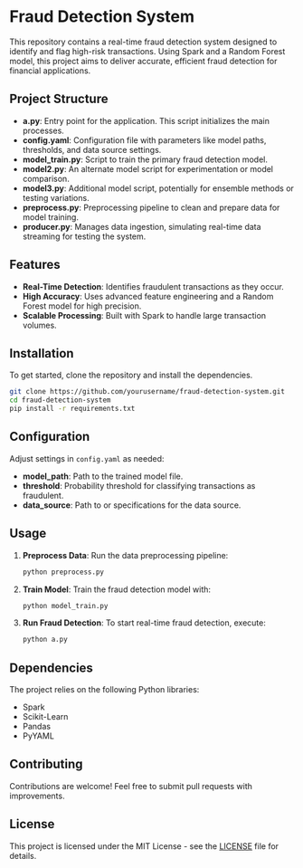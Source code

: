 
# Fraud Detection System

This repository contains a real-time fraud detection system designed to identify and flag high-risk transactions. Using Spark and a Random Forest model, this project aims to deliver accurate, efficient fraud detection for financial applications.

## Project Structure

- **a.py**: Entry point for the application. This script initializes the main processes.
- **config.yaml**: Configuration file with parameters like model paths, thresholds, and data source settings.
- **model_train.py**: Script to train the primary fraud detection model.
- **model2.py**: An alternate model script for experimentation or model comparison.
- **model3.py**: Additional model script, potentially for ensemble methods or testing variations.
- **preprocess.py**: Preprocessing pipeline to clean and prepare data for model training.
- **producer.py**: Manages data ingestion, simulating real-time data streaming for testing the system.

## Features

- **Real-Time Detection**: Identifies fraudulent transactions as they occur.
- **High Accuracy**: Uses advanced feature engineering and a Random Forest model for high precision.
- **Scalable Processing**: Built with Spark to handle large transaction volumes.

## Installation

To get started, clone the repository and install the dependencies.

```bash
git clone https://github.com/yourusername/fraud-detection-system.git
cd fraud-detection-system
pip install -r requirements.txt
```

## Configuration

Adjust settings in `config.yaml` as needed:
- **model_path**: Path to the trained model file.
- **threshold**: Probability threshold for classifying transactions as fraudulent.
- **data_source**: Path to or specifications for the data source.

## Usage

1. **Preprocess Data**:
   Run the data preprocessing pipeline:
   ```bash
   python preprocess.py
   ```

2. **Train Model**:
   Train the fraud detection model with:
   ```bash
   python model_train.py
   ```

3. **Run Fraud Detection**:
   To start real-time fraud detection, execute:
   ```bash
   python a.py
   ```

## Dependencies

The project relies on the following Python libraries:
- Spark
- Scikit-Learn
- Pandas
- PyYAML

## Contributing

Contributions are welcome! Feel free to submit pull requests with improvements.

## License

This project is licensed under the MIT License - see the [LICENSE](LICENSE) file for details.
